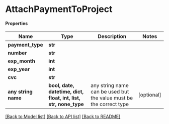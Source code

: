 # AttachPaymentToProject

#### Properties
Name | Type | Description | Notes
------------ | ------------- | ------------- | -------------
**payment_type** | **str** |  | 
**number** | **str** |  | 
**exp_month** | **int** |  | 
**exp_year** | **int** |  | 
**cvc** | **str** |  | 
**any string name** | **bool, date, datetime, dict, float, int, list, str, none_type** | any string name can be used but the value must be the correct type | [optional]

[[Back to Model list]](../README.md#documentation-for-models) [[Back to API list]](../README.md#documentation-for-api-endpoints) [[Back to README]](../README.md)

